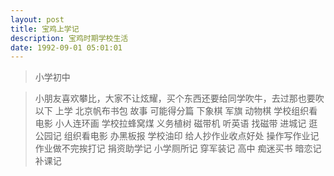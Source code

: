 ```yaml
---
layout: post
title: 宝鸡上学记
description: 宝鸡时期学校生活
date: 1992-09-01 05:01:01
---
```




> 小学初中

> 小朋友喜欢攀比，大家不让炫耀，买个东西还要给同学吹牛，去过那也要吹以下
> 上学 北京帆布书包 故事 可能得分篇
> 下象棋 军旗 动物棋
> 学校组织看电影
> 小人连环画
> 学校拉蜂窝煤
> 义务植树
> 磁带机 听英语 找磁带
> 进城记
> 逛公园记
> 组织看电影
> 办黑板报
> 学校油印
> 给人抄作业收点好处
> 操作写作业记
> 作业做不完挨打记
> 捐资助学记
> 小学厕所记
> 穿军装记
> 高中 
> 痴迷买书
> 暗恋记
> 补课记

